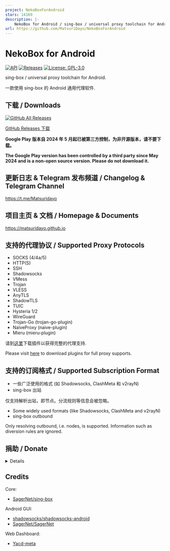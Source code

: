 ```yaml
---
project: NekoBoxForAndroid
stars: 14169
description: |-
    NekoBox for Android / sing-box / universal proxy toolchain for Android
url: https://github.com/MatsuriDayo/NekoBoxForAndroid
---
```


# NekoBox for Android

[![API](https://img.shields.io/badge/API-21%2B-brightgreen.svg?style=flat)](https://android-arsenal.com/api?level=21)
[![Releases](https://img.shields.io/github/v/release/MatsuriDayo/NekoBoxForAndroid)](https://github.com/MatsuriDayo/NekoBoxForAndroid/releases)
[![License: GPL-3.0](https://img.shields.io/badge/license-GPL--3.0-orange.svg)](https://www.gnu.org/licenses/gpl-3.0)

sing-box / universal proxy toolchain for Android.

一款使用 sing-box 的 Android 通用代理软件.

## 下载 / Downloads

[![GitHub All Releases](https://img.shields.io/github/downloads/Matsuridayo/NekoBoxForAndroid/total?label=downloads-total&logo=github&style=flat-square)](https://github.com/Matsuridayo/NekoBoxForAndroid/releases)

[GitHub Releases 下载](https://github.com/Matsuridayo/NekoBoxForAndroid/releases)

**Google Play 版本自 2024 年 5 月起已被第三方控制，为非开源版本，请不要下载。**

**The Google Play version has been controlled by a third party since May 2024 and is a non-open
source version. Please do not download it.**

## 更新日志 & Telegram 发布频道 / Changelog & Telegram Channel

https://t.me/Matsuridayo

## 项目主页 & 文档 / Homepage & Documents

https://matsuridayo.github.io

## 支持的代理协议 / Supported Proxy Protocols

* SOCKS (4/4a/5)
* HTTP(S)
* SSH
* Shadowsocks
* VMess
* Trojan
* VLESS
* AnyTLS
* ShadowTLS
* TUIC
* Hysteria 1/2
* WireGuard
* Trojan-Go (trojan-go-plugin)
* NaïveProxy (naive-plugin)
* Mieru (mieru-plugin)

请到[这里](https://matsuridayo.github.io/nb4a-plugin/)下载插件以获得完整的代理支持.

Please visit [here](https://matsuridayo.github.io/nb4a-plugin/) to download plugins for full proxy
supports.

## 支持的订阅格式 / Supported Subscription Format

* 一些广泛使用的格式 (如 Shadowsocks, ClashMeta 和 v2rayN)
* sing-box 出站

仅支持解析出站，即节点。分流规则等信息会被忽略。

* Some widely used formats (like Shadowsocks, ClashMeta and v2rayN)
* sing-box outbound

Only resolving outbound, i.e. nodes, is supported. Information such as diversion rules are ignored.

## 捐助 / Donate

<details>

如果这个项目对您有帮助, 可以通过捐赠的方式帮助我们维持这个项目.

捐赠满等额 50 USD 可以在「[捐赠榜](https://mtrdnt.pages.dev/donation_list)」显示头像, 如果您未被添加到这里,
欢迎联系我们补充.

Donations of 50 USD or more can display your avatar on
the [Donation List](https://mtrdnt.pages.dev/donation_list). If you are not added here, please
contact us to add it.

USDT TRC20

`TRhnA7SXE5Sap5gSG3ijxRmdYFiD4KRhPs`

XMR

`49bwESYQjoRL3xmvTcjZKHEKaiGywjLYVQJMUv79bXonGiyDCs8AzE3KiGW2ytTybBCpWJUvov8SjZZEGg66a4e59GXa6k5`

</details>

## Credits

Core:

- [SagerNet/sing-box](https://github.com/SagerNet/sing-box)

Android GUI:

- [shadowsocks/shadowsocks-android](https://github.com/shadowsocks/shadowsocks-android)
- [SagerNet/SagerNet](https://github.com/SagerNet/SagerNet)

Web Dashboard:

- [Yacd-meta](https://github.com/MetaCubeX/Yacd-meta)

